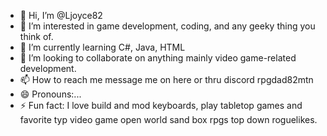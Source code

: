 - 👋 Hi, I’m @Ljoyce82
- 👀 I’m interested in game development, coding, and any geeky thing you think of. 
- 🌱 I’m currently learning C#, Java, HTML
- 💞️ I’m looking to collaborate on anything mainly video game-related development.
- 📫 How to reach me message me on here or thru discord rpgdad82mtn
- 😄 Pronouns:...
- ⚡ Fun fact: I love build and mod keyboards, play tabletop games and favorite typ video game open world sand box rpgs top down roguelikes.

<!---
Ljoyce82/Ljoyce82 is a ✨ special ✨ repository because its `README.md` (this file) appears on your GitHub profile.
You can click the Preview link to take a look at your changes.
--->
